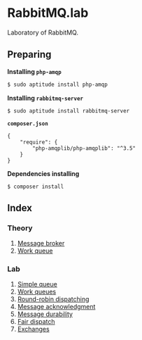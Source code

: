 # RabbitMQ.lab

Laboratory of RabbitMQ.

## Preparing

**Installing `php-amqp`**

```bash
$ sudo aptitude install php-amqp
```

**Installing `rabbitmq-server`**

```bash
$ sudo aptitude install rabbitmq-server
```

**`composer.json`**

```composer
{
    "require": {
        "php-amqplib/php-amqplib": "^3.5"
    }
}
```

**Dependencies installing**

`$ composer install`

## Index

### Theory

1. [Message broker](./theory/message_broker/message_broker.md)
2. [Work queue](./theory/work_queue/work_queue.md)

### Lab

1. [Simple queue](./lab/simple_queue/README.md)
2. [Work queues](./lab/work_queues/README.md)
3. [Round-robin dispatching](./lab/round_robin_dispatching/README.md)
4. [Message acknowledgment](./lab/message_acknowledgement/README.md)
5. [Message durability](./lab/message_durability/README.md)
6. [Fair dispatch](./lab/fair_dispatch/README.md)
7. [Exchanges](./lab/exchanges/README.md)